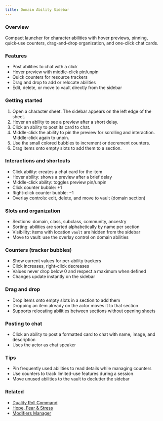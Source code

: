 ```yaml
---
title: Domain Ability Sidebar
---
```


### Overview
Compact launcher for character abilities with hover previews, pinning, quick-use counters, drag-and-drop organization, and one-click chat cards.

### Features
- Post abilities to chat with a click
- Hover preview with middle-click pin/unpin
- Quick counters for resource trackers
- Drag and drop to add or relocate abilities
- Edit, delete, or move to vault directly from the sidebar

### Getting started
1. Open a character sheet. The sidebar appears on the left edge of the sheet.
2. Hover an ability to see a preview after a short delay.
3. Click an ability to post its card to chat.
4. Middle-click the ability to pin the preview for scrolling and interaction. Middle-click again to unpin.
5. Use the small colored bubbles to increment or decrement counters.
6. Drag items onto empty slots to add them to a section.

### Interactions and shortcuts
- Click ability: creates a chat card for the item
- Hover ability: shows a preview after a brief delay
- Middle-click ability: toggles preview pin/unpin
- Click counter bubble: +1
- Right-click counter bubble: −1
- Overlay controls: edit, delete, and move to vault (domain section)

### Slots and organization
- Sections: domain, class, subclass, community, ancestry
- Sorting: abilities are sorted alphabetically by name per section
- Visibility: items with location `vault` are hidden from the sidebar
- Move to vault: use the overlay control on domain abilities

### Counters (tracker bubbles)
- Show current values for per-ability trackers
- Click increases, right-click decreases
- Values never drop below 0 and respect a maximum when defined
- Changes update instantly on the sidebar

### Drag and drop
- Drop items onto empty slots in a section to add them
- Dropping an item already on the actor moves it to that section
- Supports relocating abilities between sections without opening sheets

### Posting to chat
- Click an ability to post a formatted card to chat with name, image, and description
- Uses the actor as chat speaker

### Tips
- Pin frequently used abilities to read details while managing counters
- Use counters to track limited-use features during a session
- Move unused abilities to the vault to declutter the sidebar

### Related
- [Duality Roll Command](../technical/duality-dice-command.md)
- [Hope, Fear & Stress](../systems/resources/hope-fear-stress.md)
- [Modifiers Manager](../mechanics/modifiers-manager.md)

